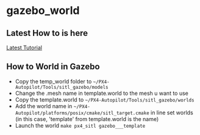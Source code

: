 # gazebo_world

## Latest How to is here 

[Latest Tutorial](https://github.com/FahrulID/catatan_belajar_ros/blob/main/HOW_TO_ADD_CUSTOM_WORLD_GAZEBO.md)
## How to World in Gazebo
- Copy the temp_world folder to ```~/PX4-Autopilot/Tools/sitl_gazebo/models ```
- Change the .mesh name in template.world to the mesh u want to use
- Copy the template.world to ```~/PX4-Autopilot/Tools/sitl_gazebo/worlds ```
- Add the world name in ```~/PX4-Autopilot/platforms/posix/cmake/sitl_target.cmake``` in line set worlds (in this case, 'template' from template.world is the name)
- Launch the world ```make px4_sitl gazebo___template```
